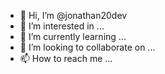 - 👋 Hi, I’m @jonathan20dev
- 👀 I’m interested in ...
- 🌱 I’m currently learning ...
- 💞️ I’m looking to collaborate on ...
- 📫 How to reach me ...

<!---
jonathan20dev/jonathan20dev is a ✨ special ✨ repository because its `README.md` (this file) appears on your GitHub profile.
You can click the Preview link to take a look at your changes.
--->
